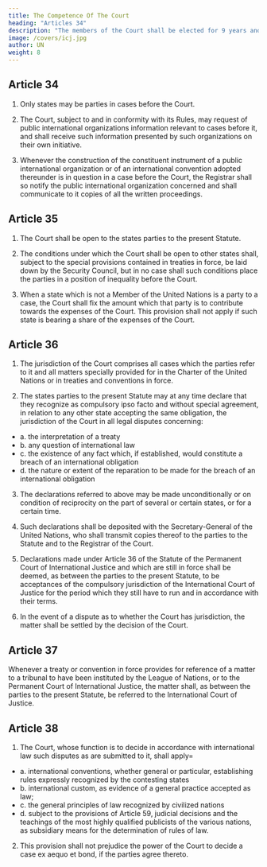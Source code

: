 ```yaml
---
title: The Competence Of The Court
heading: "Articles 34"
description: "The members of the Court shall be elected for 9 years and may be re-elected"
image: /covers/icj.jpg
author: UN
weight: 8
---
```




## Article 34

1. Only states may be parties in cases before the Court.

2. The Court, subject to and in conformity with its Rules, may request of public international organizations information relevant to cases before it, and shall receive such information presented by such organizations on their own initiative.

3. Whenever the construction of the constituent instrument of a public international organization or of an international convention adopted thereunder is in question in a case before the Court, the Registrar shall so notify the public international organization concerned and shall communicate to it copies of all the written proceedings.


## Article 35

1. The Court shall be open to the states parties to the present Statute.

2. The conditions under which the Court shall be open to other states shall, subject to the special provisions contained in treaties in force, be laid down by the Security Council, but in no case shall such conditions place the parties in a position of inequality before the Court.

3. When a state which is not a Member of the United Nations is a party to a case, the Court shall fix the amount which that party is to contribute towards the expenses of the Court. This provision shall not apply if such state is bearing a share of the expenses of the Court.


## Article 36

1. The jurisdiction of the Court comprises all cases which the parties refer to it and all matters specially provided for in the Charter of the United Nations or in treaties and conventions in force.

2. The states parties to the present Statute may at any time declare that they recognize as compulsory ipso facto and without special agreement, in relation to any other state accepting the same obligation, the jurisdiction of the Court in all legal disputes concerning:

- a. the interpretation of a treaty
- b. any question of international law
- c. the existence of any fact which, if established, would constitute a breach of an international obligation
- d. the nature or extent of the reparation to be made for the breach of an international obligation

3. The declarations referred to above may be made unconditionally or on condition of reciprocity on the part of several or certain states, or for a certain time.

4. Such declarations shall be deposited with the Secretary-General of the United Nations, who shall transmit copies thereof to the parties to the Statute and to the Registrar of the Court.

5. Declarations made under Article 36 of the Statute of the Permanent Court of International Justice and which are still in force shall be deemed, as between the parties to the present Statute, to be acceptances of the compulsory jurisdiction of the International Court of Justice for the period which they still have to run and in accordance with their terms.

6. In the event of a dispute as to whether the Court has jurisdiction, the matter shall be settled by the decision of the Court.


## Article 37

Whenever a treaty or convention in force provides for reference of a matter to a tribunal to have been instituted by the League of Nations, or to the Permanent Court of International Justice, the matter shall, as between the parties to the present Statute, be referred to the International Court of Justice.


## Article 38

1. The Court, whose function is to decide in accordance with international law such disputes
as are submitted to it, shall apply= 

- a. international conventions, whether general or particular, establishing rules expressly
recognized by the contesting states
- b. international custom, as evidence of a general practice accepted as law;
- c. the general principles of law recognized by civilized nations
- d. subject to the provisions of Article 59, judicial decisions and the teachings of the most
highly qualified publicists of the various nations, as subsidiary means for the determination
of rules of law.

2. This provision shall not prejudice the power of the Court to decide a case ex aequo et bond, if
the parties agree thereto.

